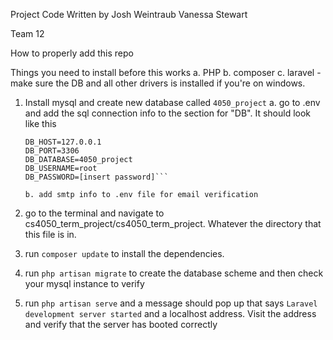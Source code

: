 Project Code Written by
Josh Weintraub
Vanessa Stewart

Team 12

How to properly add this repo

Things you need to install before this works
    a. PHP
    b. composer
    c. laravel - make sure the DB and all other drivers is installed if you're on windows.
    
1. Install mysql and create new database called ```4050_project```
    a. go to .env and add the sql connection info to the section for "DB". It should look like this
    ```DB_CONNECTION=mysql
    DB_HOST=127.0.0.1
    DB_PORT=3306
    DB_DATABASE=4050_project
    DB_USERNAME=root
    DB_PASSWORD=[insert password]```

    b. add smtp info to .env file for email verification
   
2. go to the terminal and navigate to 
cs4050_term_project/cs4050_term_project. Whatever the directory that this file is in.

3. run ```composer update``` to install the dependencies. 
4. run `php artisan migrate` to create the database scheme and then check your mysql instance to verify

5. run `php artisan serve` and a message should pop up that says `Laravel development server started`
 and a localhost address. Visit the address and verify that the server has booted correctly            


